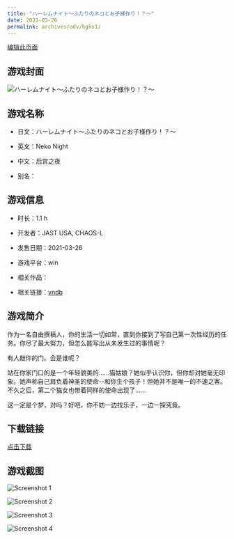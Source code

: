 ```yaml
---
title: "ハーレムナイト～ふたりのネコとお子様作り！？～"
date: 2021-03-26
permalink: archives/adv/hgkx1/
---
```

[编辑此页面](https://github.com/ACG-3/ADV3-source/blob/main/source/_posts/%E3%83%8F%E3%83%BC%E3%83%AC%E3%83%A0%E3%83%8A%E3%82%A4%E3%83%88%EF%BD%9E%E3%81%B5%E3%81%9F%E3%82%8A%E3%81%AE%E3%83%8D%E3%82%B3%E3%81%A8%E3%81%8A%E5%AD%90%E6%A7%98%E4%BD%9C%E3%82%8A%EF%BC%81%EF%BC%9F%EF%BD%9E.md)

## 游戏封面

![ハーレムナイト～ふたりのネコとお子様作り！？～](https://pan.timero.xyz/d/onedrive/img_lib_001/%E3%83%8F%E3%83%BC%E3%83%AC%E3%83%A0%E3%83%8A%E3%82%A4%E3%83%88%EF%BD%9E%E3%81%B5%E3%81%9F%E3%82%8A%E3%81%AE%E3%83%8D%E3%82%B3%E3%81%A8%E3%81%8A%E5%AD%90%E6%A7%98%E4%BD%9C%E3%82%8A%EF%BC%81%EF%BC%9F%EF%BD%9E_cover.avif)


## 游戏名称

- 日文：ハーレムナイト～ふたりのネコとお子様作り！？～
- 英文：Neko Night
- 中文：后宫之夜

- 别名：


## 游戏信息

- 时长：1.1 h
- 开发者：JAST USA, CHAOS-L
- 发售日期：2021-03-26
- 游戏平台：win
- 相关作品：

- 相关链接：[vndb](https://vndb.org/v30544)


## 游戏简介

作为一名自由撰稿人，你的生活一切如常，直到你接到了写自己第一次性经历的任务。你尽了最大努力，但怎么能写出从未发生过的事情呢？

有人敲你的门。会是谁呢？

站在你家门口的是一个年轻貌美的......猫姑娘？她似乎认识你，但你却对她毫无印象。她声称自己肩负着神圣的使命--和你生个孩子！但她并不是唯一的不速之客。不久之后，第二个猫女也带着同样的使命出现了......

这一定是个梦，对吗？好吧，你不妨一边找乐子，一边一探究竟。




## 下载链接

[点击下载](https://pan.timero.xyz/onedrive/adv_lib_001/%E3%83%8F%E3%83%BC%E3%83%AC%E3%83%A0%E3%83%8A%E3%82%A4%E3%83%88%EF%BD%9E%E3%81%B5%E3%81%9F%E3%82%8A%E3%81%AE%E3%83%8D%E3%82%B3%E3%81%A8%E3%81%8A%E5%AD%90%E6%A7%98%E4%BD%9C%E3%82%8A%EF%BC%81%EF%BC%9F%EF%BD%9E)


## 游戏截图


![Screenshot 1](https://pan.timero.xyz/d/onedrive/img_lib_001/%E3%83%8F%E3%83%BC%E3%83%AC%E3%83%A0%E3%83%8A%E3%82%A4%E3%83%88%EF%BD%9E%E3%81%B5%E3%81%9F%E3%82%8A%E3%81%AE%E3%83%8D%E3%82%B3%E3%81%A8%E3%81%8A%E5%AD%90%E6%A7%98%E4%BD%9C%E3%82%8A%EF%BC%81%EF%BC%9F%EF%BD%9E_Screenshot_1.avif)

![Screenshot 2](https://pan.timero.xyz/d/onedrive/img_lib_001/%E3%83%8F%E3%83%BC%E3%83%AC%E3%83%A0%E3%83%8A%E3%82%A4%E3%83%88%EF%BD%9E%E3%81%B5%E3%81%9F%E3%82%8A%E3%81%AE%E3%83%8D%E3%82%B3%E3%81%A8%E3%81%8A%E5%AD%90%E6%A7%98%E4%BD%9C%E3%82%8A%EF%BC%81%EF%BC%9F%EF%BD%9E_Screenshot_2.avif)

![Screenshot 3](https://pan.timero.xyz/d/onedrive/img_lib_001/%E3%83%8F%E3%83%BC%E3%83%AC%E3%83%A0%E3%83%8A%E3%82%A4%E3%83%88%EF%BD%9E%E3%81%B5%E3%81%9F%E3%82%8A%E3%81%AE%E3%83%8D%E3%82%B3%E3%81%A8%E3%81%8A%E5%AD%90%E6%A7%98%E4%BD%9C%E3%82%8A%EF%BC%81%EF%BC%9F%EF%BD%9E_Screenshot_3.avif)

![Screenshot 4](https://pan.timero.xyz/d/onedrive/img_lib_001/%E3%83%8F%E3%83%BC%E3%83%AC%E3%83%A0%E3%83%8A%E3%82%A4%E3%83%88%EF%BD%9E%E3%81%B5%E3%81%9F%E3%82%8A%E3%81%AE%E3%83%8D%E3%82%B3%E3%81%A8%E3%81%8A%E5%AD%90%E6%A7%98%E4%BD%9C%E3%82%8A%EF%BC%81%EF%BC%9F%EF%BD%9E_Screenshot_4.avif)

